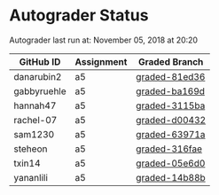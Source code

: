 # Autograder Status
Autograder last run at: November 05, 2018 at 20:20

| GitHub ID | Assignment | Graded Branch |
|-----------|------------|---------------|
| danarubin2 | a5 | [graded-81ed36](https://github.com/Fall2018COMP401-001/a5-danarubin2/tree/graded-81ed36) | 
| gabbyruehle | a5 | [graded-ba169d](https://github.com/Fall2018COMP401-001/a5-gabbyruehle/tree/graded-ba169d) | 
| hannah47 | a5 | [graded-3115ba](https://github.com/Fall2018COMP401-001/a5-hannah47/tree/graded-3115ba) | 
| rachel-07 | a5 | [graded-d00432](https://github.com/Fall2018COMP401-001/a5-rachel-07/tree/graded-d00432) | 
| sam1230 | a5 | [graded-63971a](https://github.com/Fall2018COMP401-001/a5-sam1230/tree/graded-63971a) | 
| steheon | a5 | [graded-316fae](https://github.com/Fall2018COMP401-001/a5-steheon/tree/graded-316fae) | 
| txin14 | a5 | [graded-05e6d0](https://github.com/Fall2018COMP401-001/a5-txin14/tree/graded-05e6d0) | 
| yananlili | a5 | [graded-14b88b](https://github.com/Fall2018COMP401-001/a5-yananlili/tree/graded-14b88b) | 
